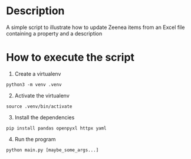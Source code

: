 Description
===========

A simple script to illustrate how to update Zeenea items from an Excel file containing a property and a description


How to execute the script
=========================

1. Create a virtualenv

```python3 -m venv .venv```

2. Activate the virtualenv

```source .venv/bin/activate```

3. Install the dependencies

```pip install pandas openpyxl httpx yaml```

4. Run the program

```python main.py [maybe_some_args...]```